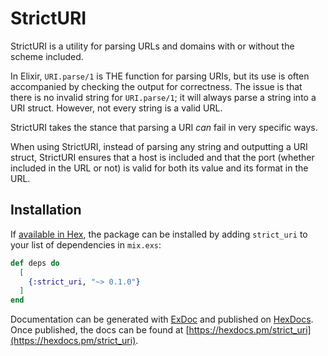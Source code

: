 # StrictURI

StrictURI is a utility for parsing URLs and domains with or without the scheme included.

In Elixir, `URI.parse/1` is THE function for parsing URIs, but its use is often accompanied by checking the output for correctness. The issue is that there is no invalid string for `URI.parse/1`; it will always parse a string into a URI struct. However, not every string is a valid URL.

StrictURI takes the stance that parsing a URI *can* fail in very specific ways.

When using StrictURI, instead of parsing any string and outputting a URI struct, StrictURI ensures that a host is included and that the
port (whether included in the URL or not) is valid for both its value and its format in the URL.

## Installation

If [available in Hex](https://hex.pm/docs/publish), the package can be installed
by adding `strict_uri` to your list of dependencies in `mix.exs`:

```elixir
def deps do
  [
    {:strict_uri, "~> 0.1.0"}
  ]
end
```

Documentation can be generated with [ExDoc](https://github.com/elixir-lang/ex_doc)
and published on [HexDocs](https://hexdocs.pm). Once published, the docs can
be found at [https://hexdocs.pm/strict_uri](https://hexdocs.pm/strict_uri).

